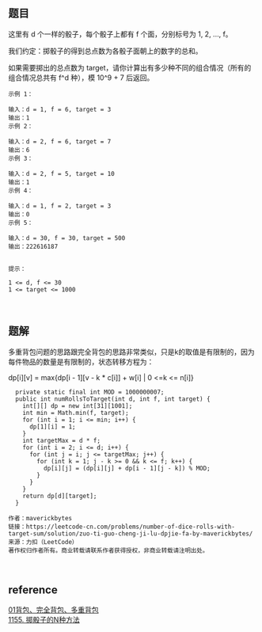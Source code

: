 ## 题目
这里有 d 个一样的骰子，每个骰子上都有 f 个面，分别标号为 1, 2, ..., f。

我们约定：掷骰子的得到总点数为各骰子面朝上的数字的总和。

如果需要掷出的总点数为 target，请你计算出有多少种不同的组合情况（所有的组合情况总共有 f^d 种），模 10^9 + 7 后返回。
```
示例 1：

输入：d = 1, f = 6, target = 3
输出：1
示例 2：

输入：d = 2, f = 6, target = 7
输出：6
示例 3：

输入：d = 2, f = 5, target = 10
输出：1
示例 4：

输入：d = 1, f = 2, target = 3
输出：0
示例 5：

输入：d = 30, f = 30, target = 500
输出：222616187
 

提示：

1 <= d, f <= 30
1 <= target <= 1000
```

&nbsp;
## 题解
多重背包问题的思路跟完全背包的思路非常类似，只是k的取值是有限制的，因为每件物品的数量是有限制的，状态转移方程为：

dp[i][v] = max{dp[i - 1][v - k * c[i]] + w[i] | 0 <=k <= n[i]}
```
  private static final int MOD = 1000000007;
  public int numRollsToTarget(int d, int f, int target) {
    int[][] dp = new int[31][1001];
    int min = Math.min(f, target);
    for (int i = 1; i <= min; i++) {
      dp[1][i] = 1;
    }
    int targetMax = d * f;
    for (int i = 2; i <= d; i++) {
      for (int j = i; j <= targetMax; j++) {
        for (int k = 1; j - k >= 0 && k <= f; k++) {
          dp[i][j] = (dp[i][j] + dp[i - 1][j - k]) % MOD;
        }
      }
    }
    return dp[d][target];
  }

作者：maverickbytes
链接：https://leetcode-cn.com/problems/number-of-dice-rolls-with-target-sum/solution/zuo-ti-guo-cheng-ji-lu-dpjie-fa-by-maverickbytes/
来源：力扣（LeetCode）
著作权归作者所有。商业转载请联系作者获得授权，非商业转载请注明出处。
```

&nbsp;
## reference
[01背包、完全背包、多重背包](https://blog.csdn.net/zinss26914/article/details/12260343)  
[1155. 掷骰子的N种方法](https://leetcode-cn.com/problems/number-of-dice-rolls-with-target-sum/)
